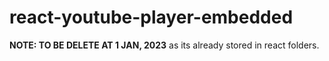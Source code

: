# react-youtube-player-embedded

**NOTE: TO BE DELETE AT 1 JAN, 2023** as its already stored in react folders.
